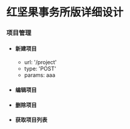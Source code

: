 红坚果事务所版详细设计
=====================
### 项目管理
- #### 新建项目
  - url: '/project'
  - type: 'POST'
  - params:    aaa
- #### 编辑项目
- #### 删除项目
- #### 获取项目列表
